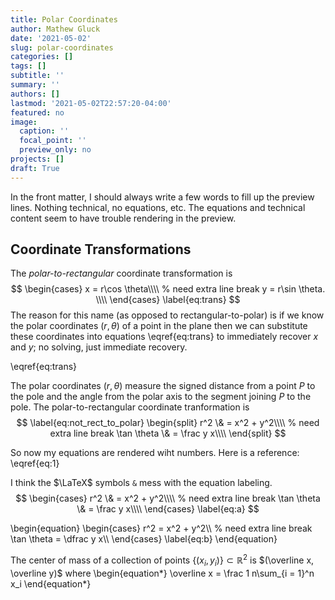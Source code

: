 ```yaml
---
title: Polar Coordinates
author: Mathew Gluck
date: '2021-05-02'
slug: polar-coordinates
categories: []
tags: []
subtitle: ''
summary: ''
authors: []
lastmod: '2021-05-02T22:57:20-04:00'
featured: no
image:
  caption: ''
  focal_point: ''
  preview_only: no
projects: []
draft: True
---
```


In the front matter, I should always write a few words to fill up the preview lines. Nothing technical, no equations, etc. The equations and technical content seem to have trouble rendering in the preview. 

## Coordinate Transformations

The _polar-to-rectangular_ coordinate transformation is 
$$
\begin{cases}
    x = r\cos \theta\\\\ % need extra line break
    y = r\sin \theta. \\\\
\end{cases}
\label{eq:trans}
$$
The reason for this name (as opposed to rectangular-to-polar) is if we know the polar coordinates $(r, \theta)$ of a point in the plane then we can substitute these coordinates into equations \eqref{eq:trans} to immediately recover $x$ and $y$; no solving, just immediate recovery.  

\eqref{eq:trans}

The polar coordinates $(r,\theta)$ measure the signed distance from a point $P$ to the pole and the angle from the polar axis to the segment joining $P$ to the pole. The polar-to-rectangular coordinate tranformation is
$$
\label{eq:not_rect_to_polar}
\begin{split}
    r^2 \& = x^2 + y^2\\\\ % need extra line break
    \tan \theta \& = \frac y x\\\\
\end{split}
$$

So now my equations are rendered wiht numbers. Here is a reference: \eqref{eq:1}

I think the $\LaTeX$ symbols `&` mess with the equation labeling. 
$$
\begin{cases}
    r^2 \& = x^2 + y^2\\\\ % need extra line break
    \tan \theta \& = \frac y x\\\\
\end{cases}
\label{eq:a}
$$

\begin{equation}
\begin{cases}
    r^2  = x^2 + y^2\\\\ % need extra line break
    \tan \theta  = \dfrac y x\\\\
\end{cases}
\label{eq:b}
\end{equation}


The center of mass of a collection of points $\{(x_i, y_i)\}\subset \mathbb R^2$ is $(\overline x, \overline y)$ where
\begin{equation*}
    \overline x = \frac 1 n\sum_{i = 1}^n x_i
\end{equation*}

















